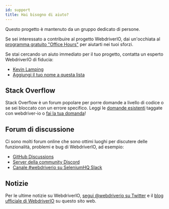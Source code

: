 ```yaml
---
id: support
title: Hai bisogno di aiuto?
---
```


Questo progetto è mantenuto da un gruppo dedicato di persone.

Se sei interessato a contribuire al progetto WebdriverIO, dai un'occhiata al [programma gratuito "Office Hours"](/blog/2020/07/01/office-hours) per aiutarti nei tuoi sforzi.

Se stai cercando un aiuto immediato per il tuo progetto, contatta un esperto WebdriverIO di fiducia:

- [Kevin Lamping](https://www.codementor.io/@kevinlamping)
- [Aggiungi il tuo nome a questa lista](https://github.com/webdriverio/webdriverio/edit/master/website/docs/Support.md)

## Stack Overflow

Stack Overflow è un forum popolare per porre domande a livello di codice o se sei bloccato con un errore specifico. Leggi le [domande esistenti](https://stackoverflow.com/questions/tagged/webdriver-io) taggate con webdriver-io o [fai la tua domanda](https://stackoverflow.com/questions/ask?tags=webdriver-io)!

## Forum di discussione

Ci sono molti forum online che sono ottimi luoghi per discutere delle funzionalità, problemi e bug di WebdriverIO, ad esempio:

- [GitHub Discussions](https://github.com/webdriverio/webdriverio/discussions)
- [Server della community Discord](https://discord.webdriver.io)
- [Canale #webdriverio su SeleniumHQ Slack](https://join.slack.com/t/seleniumhq/shared_invite/zt-vv33sc0w-VKKQop3WDV_lfrLXGGHvDw)

## Notizie

Per le ultime notizie su WebdriverIO, [segui @webdriverio su Twitter](https://twitter.com/webdriverio) e il [blog ufficiale di WebdriverIO](/blog) su questo sito web.